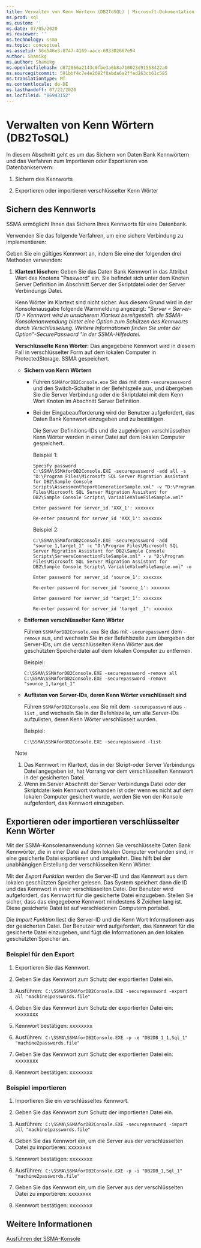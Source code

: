 ```yaml
---
title: Verwalten von Kenn Wörtern (DB2ToSQL) | Microsoft-Dokumentation
ms.prod: sql
ms.custom: ''
ms.date: 07/05/2020
ms.reviewer: ''
ms.technology: ssma
ms.topic: conceptual
ms.assetid: 56d546e3-8747-4169-aace-693302667e94
author: Shamikg
ms.author: Shamikg
ms.openlocfilehash: d872066a2143c0fbe3a6b8a710023d91558422a0
ms.sourcegitcommit: 591bbf4c7e4e2092f8abda6a2ffed263cb61c585
ms.translationtype: MT
ms.contentlocale: de-DE
ms.lasthandoff: 07/22/2020
ms.locfileid: "86943152"
---
```

# <a name="managing-passwords-db2tosql"></a>Verwalten von Kenn Wörtern (DB2ToSQL)
In diesem Abschnitt geht es um das Sichern von Daten Bank Kennwörtern und das Verfahren zum Importieren oder Exportieren von Datenbankservern:  
  
1.  Sichern des Kennworts  
  
2.  Exportieren oder importieren verschlüsselter Kenn Wörter  
  
## <a name="securing-password"></a>Sichern des Kennworts  
SSMA ermöglicht Ihnen das Sichern Ihres Kennworts für eine Datenbank.  
  
Verwenden Sie das folgende Verfahren, um eine sichere Verbindung zu implementieren:  
  
Geben Sie ein gültiges Kennwort an, indem Sie eine der folgenden drei Methoden verwenden:  
  
1.  **Klartext löschen:** Geben Sie das Daten Bank Kennwort in das Attribut Wert des Knotens "Password" ein. Sie befindet sich unter dem Knoten Server Definition im Abschnitt Server der Skriptdatei oder der Server Verbindungs Datei.  
  
    Kenn Wörter im Klartext sind nicht sicher. Aus diesem Grund wird in der Konsolenausgabe folgende Warnmeldung angezeigt: *"Server &lt; Server-ID &gt; Kennwort wird in unsicherem Klartext bereitgestellt. die SSMA-Konsolenanwendung bietet eine Option zum Schützen des Kennworts durch Verschlüsselung. Weitere Informationen finden Sie unter der Option"-SecurePassword "in der SSMA-Hilfedatei.*  
  
    **Verschlüsselte Kenn Wörter:** Das angegebene Kennwort wird in diesem Fall in verschlüsselter Form auf dem lokalen Computer in ProtectedStorage. SSMA gespeichert.  
  
    -   **Sichern von Kenn Wörtern**  
  
        -   Führen `SSMAforDB2Console.exe` Sie das mit dem `-securepassword` und den Switch-Schalter in der Befehlszeile aus, und übergeben Sie die Server Verbindung oder die Skriptdatei mit dem Kenn Wort Knoten im Abschnitt Server Definition.  
  
        -   Bei der Eingabeaufforderung wird der Benutzer aufgefordert, das Daten Bank Kennwort einzugeben und zu bestätigen.  
  
            Die Server Definitions-IDs und die zugehörigen verschlüsselten Kenn Wörter werden in einer Datei auf dem lokalen Computer gespeichert.  
            
            Beispiel 1:
            
            ```console
            Specify password
            C:\SSMA\SSMAforDB2Console.EXE -securepassword -add all -s "D:\Program Files\Microsoft SQL Server Migration Assistant for DB2\Sample Console Scripts\AssessmentReportGenerationSample.xml" -v "D:\Program Files\Microsoft SQL Server Migration Assistant for DB2\Sample Console Scripts\ VariableValueFileSample.xml"
            
            Enter password for server_id 'XXX_1': xxxxxxx
            
            Re-enter password for server_id 'XXX_1': xxxxxxx
            ```
            
            Beispiel 2:
            
            ```console
            C:\SSMA\SSMAforDB2Console.EXE -securepassword -add "source_1,target_1" -c "D:\Program Files\Microsoft SQL Server Migration Assistant for DB2\Sample Console Scripts\ServersConnectionFileSample.xml" - v "D:\Program Files\Microsoft SQL Server Migration Assistant for DB2\Sample Console Scripts\ VariableValueFileSample.xml" -o
            
            Enter password for server_id 'source_1': xxxxxxx
            
            Re-enter password for server_id 'source_1': xxxxxxx
            
            Enter password for server_id 'target_1': xxxxxxx
            
            Re-enter password for server_id 'target _1': xxxxxxx  
            ```
    
    -   **Entfernen verschlüsselter Kenn Wörter**  
  
        Führen `SSMAforDB2Console.exe` Sie das mit `-securepassword` dem `-remove` aus, und wechseln Sie in der Befehlszeile zum übergeben der Server-IDs, um die verschlüsselten Kenn Wörter aus der geschützten Speicherdatei auf dem lokalen Computer zu entfernen.  
  
        Beispiel:  

        ```console
        C:\SSMA\SSMAforDB2Console.EXE -securepassword -remove all
        C:\SSMA\SSMAforDB2Console.EXE -securepassword -remove "source_1,target_1"
        ```

    -   **Auflisten von Server-IDs, deren Kenn Wörter verschlüsselt sind**  
  
        Führen `SSMAforDB2Console.exe` Sie mit dem `-securepassword` aus `-list` , und wechseln Sie in der Befehlszeile, um alle Server-IDs aufzulisten, deren Kenn Wörter verschlüsselt wurden.  
  
        Beispiel:  

        ```console
        C:\SSMA\SSMAforDB2Console.EXE -securepassword -list
        ```

    > [!NOTE]  
    > 1.  Das Kennwort im Klartext, das in der Skript-oder Server Verbindungs Datei angegeben ist, hat Vorrang vor dem verschlüsselten Kennwort in der gesicherten Datei.  
    > 2.  Wenn im Server Abschnitt der Server Verbindungs Datei oder der Skriptdatei kein Kennwort vorhanden ist oder wenn es nicht auf dem lokalen Computer gesichert wurde, werden Sie von der-Konsole aufgefordert, das Kennwort einzugeben.  
  
## <a name="exporting-or-importing-encrypted-passwords"></a>Exportieren oder importieren verschlüsselter Kenn Wörter  
Mit der SSMA-Konsolenanwendung können Sie verschlüsselte Daten Bank Kennwörter, die in einer Datei auf dem lokalen Computer vorhanden sind, in eine gesicherte Datei exportieren und umgekehrt. Dies hilft bei der unabhängigen Erstellung der verschlüsselten Kenn Wörter.

Mit der _Export Funktion_ werden die Server-ID und das Kennwort aus dem lokalen geschützten Speicher gelesen. Das System speichert dann die ID und das Kennwort in einer verschlüsselten Datei. Der Benutzer wird aufgefordert, das Kennwort für die gesicherte Datei einzugeben. Stellen Sie sicher, dass das eingegebene Kennwort mindestens 8 Zeichen lang ist. Diese gesicherte Datei ist auf verschiedenen Computern portabel.

Die _Import Funktion_ liest die Server-ID und die Kenn Wort Informationen aus der gesicherten Datei. Der Benutzer wird aufgefordert, das Kennwort für die gesicherte Datei einzugeben, und fügt die Informationen an den lokalen geschützten Speicher an.  

### <a name="export-example"></a>Beispiel für den Export

1. Exportieren Sie das Kennwort.

2. Geben Sie das Kennwort zum Schutz der exportierten Datei ein.

3. Ausführen: &nbsp;`C:\SSMA\SSMAforDB2Console.EXE -securepassword -export all "machine1passwords.file"`

4. Geben Sie das Kennwort zum Schutz der exportierten Datei ein: xxxxxxxx

5. Kennwort bestätigen: xxxxxxxx

6. Ausführen: &nbsp;`C:\SSMA\SSMAforDB2Console.EXE -p -e "DB2DB_1_1,Sql_1" "machine2passwords.file"`

7. Geben Sie das Kennwort zum Schutz der exportierten Datei ein: xxxxxxxx

8. Kennwort bestätigen: xxxxxxxx  

### <a name="import-example"></a>Beispiel importieren

1. Importieren Sie ein verschlüsseltes Kennwort.

2. Geben Sie das Kennwort zum Schutz der importierten Datei ein.

3. Ausführen: &nbsp;`C:\SSMA\SSMAforDB2Console.EXE -securepassword -import all "machine1passwords.file"`

4. Geben Sie das Kennwort ein, um die Server aus der verschlüsselten Datei zu importieren: xxxxxxxx

5. Kennwort bestätigen: xxxxxxxx

6. Ausführen: &nbsp;`C:\SSMA\SSMAforDB2Console.EXE -p -i "DB2DB_1,Sql_1" "machine2passwords.file"`

7. Geben Sie das Kennwort ein, um die Server aus der verschlüsselten Datei zu importieren: xxxxxxxx

8. Kennwort bestätigen: xxxxxxxx

## <a name="see-also"></a>Weitere Informationen  
[Ausführen der SSMA-Konsole](https://msdn.microsoft.com/ce63f633-067d-4f04-b8e9-e1abd7ec740b)  
  
